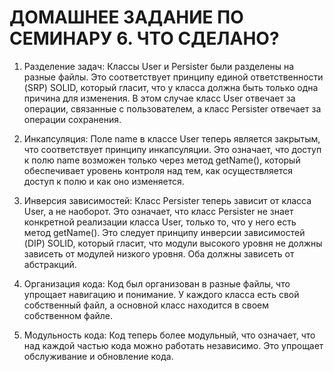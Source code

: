 # ДОМАШНЕЕ ЗАДАНИЕ ПО СЕМИНАРУ 6. ЧТО СДЕЛАНО?

1) Разделение задач: Классы User и Persister были разделены на разные файлы. Это соответствует принципу единой ответственности (SRP) SOLID, который гласит, что у класса должна быть только одна причина для изменения. В этом случае класс User отвечает за операции, связанные с пользователем, а класс Persister отвечает за операции сохранения.

2) Инкапсуляция: Поле name в классе User теперь является закрытым, что соответствует принципу инкапсуляции. Это означает, что доступ к полю name возможен только через метод getName(), который обеспечивает уровень контроля над тем, как осуществляется доступ к полю и как оно изменяется.

3) Инверсия зависимостей: Класс Persister теперь зависит от класса User, а не наоборот. Это означает, что класс Persister не знает конкретной реализации класса User, только то, что у него есть метод getName(). Это следует принципу инверсии зависимостей (DIP) SOLID, который гласит, что модули высокого уровня не должны зависеть от модулей низкого уровня. Оба должны зависеть от абстракций.

4) Организация кода: Код был организован в разные файлы, что упрощает навигацию и понимание. У каждого класса есть свой собственный файл, а основной класс находится в своем собственном файле.

5) Модульность кода: Код теперь более модульный, что означает, что над каждой частью кода можно работать независимо. Это упрощает обслуживание и обновление кода.